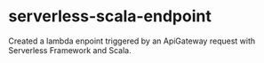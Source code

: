 # serverless-scala-endpoint
Created a lambda enpoint triggered by an ApiGateway request with Serverless Framework and Scala.
